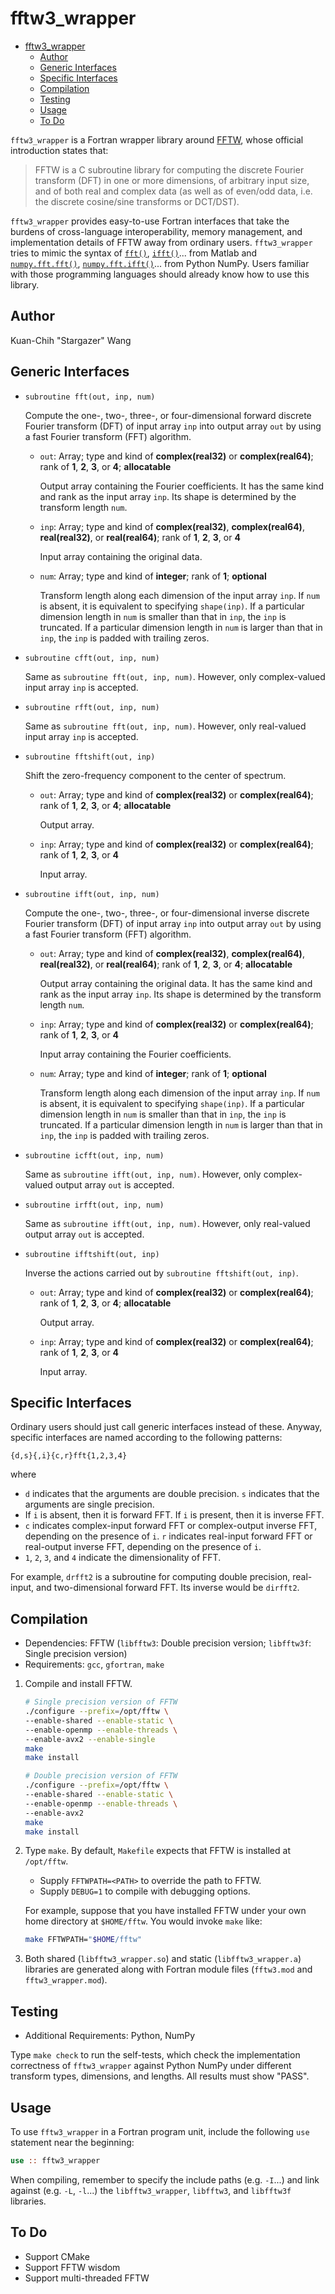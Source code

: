 # fftw3_wrapper

- [fftw3_wrapper](#fftw3_wrapper)
  - [Author](#author)
  - [Generic Interfaces](#generic-interfaces)
  - [Specific Interfaces](#specific-interfaces)
  - [Compilation](#compilation)
  - [Testing](#testing)
  - [Usage](#usage)
  - [To Do](#to-do)

`fftw3_wrapper` is a Fortran wrapper library around [FFTW](https://www.fftw.org), whose official introduction states that:

> FFTW is a C subroutine library for computing the discrete Fourier transform (DFT) in one or more dimensions, of arbitrary input size, and of both real and complex data (as well as of even/odd data, i.e. the discrete cosine/sine transforms or DCT/DST).

`fftw3_wrapper` provides easy-to-use Fortran interfaces that take the burdens of cross-language interoperability, memory management, and implementation details of FFTW away from ordinary users. `fftw3_wrapper` tries to mimic the syntax of [`fft()`](https://www.mathworks.com/help/matlab/ref/fft.html), [`ifft()`](https://www.mathworks.com/help/matlab/ref/ifft.html)... from Matlab and [`numpy.fft.fft()`](https://numpy.org/doc/stable/reference/generated/numpy.fft.fft.html), [`numpy.fft.ifft()`](https://numpy.org/doc/stable/reference/generated/numpy.fft.ifft.html)... from Python NumPy. Users familiar with those programming languages should already know how to use this library.

## Author

Kuan-Chih "Stargazer" Wang

## Generic Interfaces

* `subroutine fft(out, inp, num)`

    Compute the one-, two-, three-, or four-dimensional forward discrete Fourier transform (DFT) of input array `inp` into output array `out` by using a fast Fourier transform (FFT) algorithm.

    * `out`: Array; type and kind of **complex(real32)** or **complex(real64)**; rank of **1**, **2**, **3**, or **4**; **allocatable**

        Output array containing the Fourier coefficients. It has the same kind and rank as the input array `inp`. Its shape is determined by the transform length `num`.

    * `inp`: Array; type and kind of **complex(real32)**, **complex(real64)**, **real(real32)**, or **real(real64)**; rank of **1**, **2**, **3**, or **4**

        Input array containing the original data.

    * `num`: Array; type and kind of **integer**; rank of **1**; **optional**

        Transform length along each dimension of the input array `inp`. If `num` is absent, it is equivalent to specifying `shape(inp)`. If a particular dimension length in `num` is smaller than that in `inp`, the `inp` is truncated. If a particular dimension length in `num` is larger than that in `inp`, the `inp` is padded with trailing zeros.

* `subroutine cfft(out, inp, num)`

    Same as `subroutine fft(out, inp, num)`. However, only complex-valued input array `inp` is accepted.

* `subroutine rfft(out, inp, num)`

    Same as `subroutine fft(out, inp, num)`. However, only real-valued input array `inp` is accepted.

* `subroutine fftshift(out, inp)`

    Shift the zero-frequency component to the center of spectrum.

    * `out`: Array; type and kind of **complex(real32)** or **complex(real64)**; rank of **1**, **2**, **3**, or **4**; **allocatable**

        Output array.

    * `inp`: Array; type and kind of **complex(real32)** or **complex(real64)**; rank of **1**, **2**, **3**, or **4**

        Input array.

* `subroutine ifft(out, inp, num)`

    Compute the one-, two-, three-, or four-dimensional inverse discrete Fourier transform (DFT) of input array `inp` into output array `out` by using a fast Fourier transform (FFT) algorithm.

    * `out`: Array; type and kind of **complex(real32)**, **complex(real64)**, **real(real32)**, or **real(real64)**; rank of **1**, **2**, **3**, or **4**; **allocatable**

        Output array containing the original data. It has the same kind and rank as the input array `inp`. Its shape is determined by the transform length `num`.

    * `inp`: Array; type and kind of **complex(real32)** or **complex(real64)**; rank of **1**, **2**, **3**, or **4**

        Input array containing the Fourier coefficients.

    * `num`: Array; type and kind of **integer**; rank of **1**; **optional**

        Transform length along each dimension of the input array `inp`. If `num` is absent, it is equivalent to specifying `shape(inp)`. If a particular dimension length in `num` is smaller than that in `inp`, the `inp` is truncated. If a particular dimension length in `num` is larger than that in `inp`, the `inp` is padded with trailing zeros.

* `subroutine icfft(out, inp, num)`

    Same as `subroutine ifft(out, inp, num)`. However, only complex-valued output array `out` is accepted.

* `subroutine irfft(out, inp, num)`

    Same as `subroutine ifft(out, inp, num)`. However, only real-valued output array `out` is accepted.

* `subroutine ifftshift(out, inp)`

    Inverse the actions carried out by `subroutine fftshift(out, inp)`.

    * `out`: Array; type and kind of **complex(real32)** or **complex(real64)**; rank of **1**, **2**, **3**, or **4**; **allocatable**

        Output array.

    * `inp`: Array; type and kind of **complex(real32)** or **complex(real64)**; rank of **1**, **2**, **3**, or **4**

        Input array.

## Specific Interfaces

Ordinary users should just call generic interfaces instead of these. Anyway, specific interfaces are named according to the following patterns:

`{d,s}{,i}{c,r}fft{1,2,3,4}`

where

* `d` indicates that the arguments are double precision. `s` indicates that the arguments are single precision.
* If `i` is absent, then it is forward FFT. If `i` is present, then it is inverse FFT.
* `c` indicates complex-input forward FFT or complex-output inverse FFT, depending on the presence of `i`. `r` indicates real-input forward FFT or real-output inverse FFT, depending on the presence of `i`.
* `1`, `2`, `3`, and `4` indicate the dimensionality of FFT.

For example, `drfft2` is a subroutine for computing double precision, real-input, and two-dimensional forward FFT. Its inverse would be `dirfft2`.

## Compilation

* Dependencies: FFTW (`libfftw3`: Double precision version; `libfftw3f`: Single precision version)
* Requirements: `gcc`, `gfortran`, `make`

1. Compile and install FFTW.

    ```bash
    # Single precision version of FFTW
    ./configure --prefix=/opt/fftw \
    --enable-shared --enable-static \
    --enable-openmp --enable-threads \
    --enable-avx2 --enable-single
    make
    make install

    # Double precision version of FFTW
    ./configure --prefix=/opt/fftw \
    --enable-shared --enable-static \
    --enable-openmp --enable-threads \
    --enable-avx2
    make
    make install
    ```

2. Type `make`. By default, `Makefile` expects that FFTW is installed at `/opt/fftw`.

    * Supply `FFTWPATH=<PATH>` to override the path to FFTW.
    * Supply `DEBUG=1` to compile with debugging options.

    For example, suppose that you have installed FFTW under your own home directory at `$HOME/fftw`. You would invoke `make` like:

    ```bash
    make FFTWPATH="$HOME/fftw"
    ```

3. Both shared (`libfftw3_wrapper.so`) and static (`libfftw3_wrapper.a`) libraries are generated along with Fortran module files (`fftw3.mod` and `fftw3_wrapper.mod`).

## Testing

* Additional Requirements: Python, NumPy

Type `make check` to run the self-tests, which check the implementation correctness of `fftw3_wrapper` against Python NumPy under different transform types, dimensions, and lengths. All results must show "PASS".

## Usage

To use `fftw3_wrapper` in a Fortran program unit, include the following `use` statement near the beginning:

```fortran
use :: fftw3_wrapper
```

When compiling, remember to specify the include paths (e.g. `-I`...) and link against (e.g. `-L`, `-l`...) the `libfftw3_wrapper`, `libfftw3`, and `libfftw3f` libraries.

## To Do

* Support CMake
* Support FFTW wisdom
* Support multi-threaded FFTW
